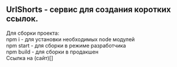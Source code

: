## UrlShorts - сервис для создания коротких ссылок.

Для сборки проекта:  
npm i - для установки необходимых node модулей  
npm start - для сборки в режиме разработчика  
npm build - для сборки в продакшен  
Ссылка на (сайт)[]
